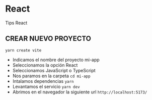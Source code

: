 # React
Tips React
## CREAR NUEVO PROYECTO 
`yarn create vite`
* Indicamos el nombre del proyecto mi-app
* Seleccionamos la opción React
* Seleccionamos JavaScript o TypeScript
* Nos paramos en la carpeta
  `cd mi-app`
* Intalamos dependencias
  `yarn`
* Levantamos el servicio
  `yarn dev`
* Abrimos en el navegador la siguiente url
`http://localhost:5173/`
